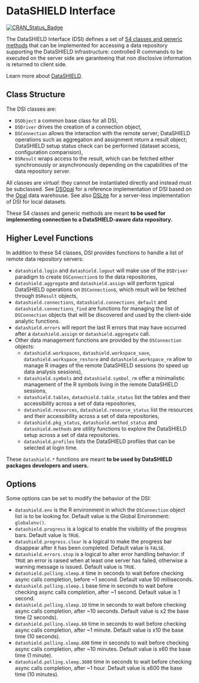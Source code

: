 # DataSHIELD Interface

[![CRAN_Status_Badge](https://www.r-pkg.org/badges/version/DSI)](https://cran.r-project.org/package=DSI)

The DataSHIELD Interface (DSI) defines a set of [S4 classes and generic methods](http://adv-r.had.co.nz/S4.html) 
that can be implemented for accessing a data repository supporting the DataSHIELD infrastructure: controlled 
R commands to be executed on the server side are garanteeing that non disclosive information is returned 
to client side.

Learn more about [DataSHIELD](https://datashield.org/).

## Class Structure

The DSI classes are:

* `DSObject` a common base class for all DSI,
* `DSDriver` drives the creation of a connection object,
* `DSConnection` allows the interaction with the remote server; DataSHIELD operations such as 
aggregation and assignment return a result object; DataSHIELD setup status check can be performed (dataset access, 
configuration comparision),
* `DSResult` wraps access to the result, which can be fetched either synchronously or asynchronously 
depending on the capabilities of the data repository server.

All classes are *virtual*: they cannot be instantiated directly and instead must be subclassed. See [DSOpal](https://datashield.github.io/DSOpal/) for a reference implementation of DSI based on the [Opal](https://www.obiba.org/pages/products/opal/) data warehouse. See also [DSLite](https://datashield.github.io/DSLite/) for a server-less implementation of DSI for local datasets.

These S4 classes and generic methods are meant **to be used for implementing connection to a DataSHIELD-aware data repository.**

## Higher Level Functions

In addition to these S4 classes, DSI provides functions to handle a list of remote data repository servers:

* `datashield.login` and `datashield.logout` will make use of the `DSDriver` paradigm to create `DSConnection`s
to the data repositories,
* `datashield.aggregate` and `datashield.assign` will perform typical DataSHIELD operations on `DSConnection`s, 
which result will be fetched through `DSResult` objects,
* `datashield.connections`, `datashield.connections_default` and `datashield.connections_find` are functions
for managing the list of `DSConnection` objects that will be discovered and used by the client-side analytic functions.
* `datashield.errors` will report the last R errors that may have occurred after a `datashield.assign` or `datashield.aggregate` call.
* Other data management functions are provided by the `DSConnection` objects:
  * `datashield.workspaces`, `datashield.workspace_save`, `datashield.workspace_restore` and `datashield.workspace_rm` allow to manage R images 
  of the remote DataSHIELD sessions (to speed up data analysis sessions),
  * `datashield.symbols` and `datashield.symbol_rm` offer a minimalistic management of the R symbols living in 
  the remote DataSHIELD sessions,
  * `datashield.tables`, `datashield.table_status` list the tables and their accessibility across a set of data repositories,
  * `datashield.resources`, `datashield.resource_status` list the resources and their accessibility across a set of data repositories, 
  * `datashield.pkg_status`, `datashield.method_status` and `datashield.methods` are 
  utility functions to explore the DataSHIELD setup across a set of data repositories.
  * `datashield.profiles` lists the DataSHIELD profiles that can be selected at login time.

These `datashield.*` functions are meant **to be used by DataSHIELD packages developers and users.**
  
## Options

Some options can be set to modify the behavior of the DSI:

* `datashield.env` is the R environment in which the `DSConnection` object list is to be looking for. Default value is the Global Environment: `globalenv()`.
* `datashield.progress` is a logical to enable the visibility of the progress bars. Default value is `TRUE`.
* `datashield.progress.clear` is a logical to make the progress bar disappear after it has been completed. Default value is `FALSE`.
* `datashield.errors.stop` is a logical to alter error handling behavior: if `TRUE` an error is raised when at least one server has failed, otherwise a warning message is issued. Default value is `TRUE`.
* `datashield.polling.sleep.0` time in seconds to wait before checking async calls completion, before ~1 second. Default value 50 milliseconds.
* `datashield.polling.sleep.1` base time in seconds to wait before checking async calls completion, after ~1 second. Default value is 1 second.
* `datashield.polling.sleep.10` time in seconds to wait before checking async calls completion, after ~10 seconds. Default value is x2 the base time (2 seconds).
* `datashield.polling.sleep.60` time in seconds to wait before checking async calls completion, after ~1 minute. Default value is x10 the base time (10 seconds).
* `datashield.polling.sleep.600` time in seconds to wait before checking async calls completion, after ~10 minutes. Default value is x60 the base time (1 minute).
* `datashield.polling.sleep.3600` time in seconds to wait before checking async calls completion, after ~1 hour. Default value is x600 the base time (10 minutes).